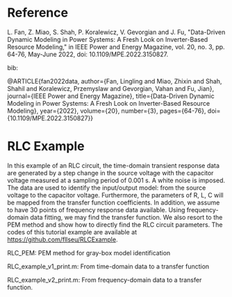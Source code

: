 # Reference
L. Fan, Z. Miao, S. Shah, P. Koralewicz, V. Gevorgian and J. Fu, "Data-Driven Dynamic Modeling in Power Systems: A Fresh Look on Inverter-Based Resource Modeling," in IEEE Power and Energy Magazine, vol. 20, no. 3, pp. 64-76, May-June 2022, doi: 10.1109/MPE.2022.3150827.

bib: 

@ARTICLE{fan2022data,
  author={Fan, Lingling and Miao, Zhixin and Shah, Shahil and Koralewicz, Przemyslaw and Gevorgian, Vahan and Fu, Jian},
  journal={IEEE Power and Energy Magazine}, 
  title={Data-Driven Dynamic Modeling in Power Systems: A Fresh Look on Inverter-Based Resource Modeling}, 
  year={2022},
  volume={20},
  number={3},
  pages={64-76},
  doi={10.1109/MPE.2022.3150827}}

# RLC Example

In this example of an RLC circuit, the time-domain transient response data are generated by a step change in the source voltage with the capacitor voltage measured at a sampling period of 0.001 s. A white noise is imposed. The data are used to identify the input/output model: from the source voltage to the capacitor voltage. Furthermore, the parameters of R, L, C will be mapped from the transfer function coefficients. In addition, we assume to have 30 points of frequency response data available. Using frequency-domain data fitting, we may find the transfer function. We also resort to the PEM method and show how to directly find the RLC circuit parameters. The codes of this tutorial example are available at https://github.com/fllseu/RLCExample. 


RLC_PEM: PEM method for gray-box model identification

RLC_example_v1_print.m: From time-domain data to a transfer function

RLC_example_v2_print.m: From frequency-domain data to a transfer function. 
